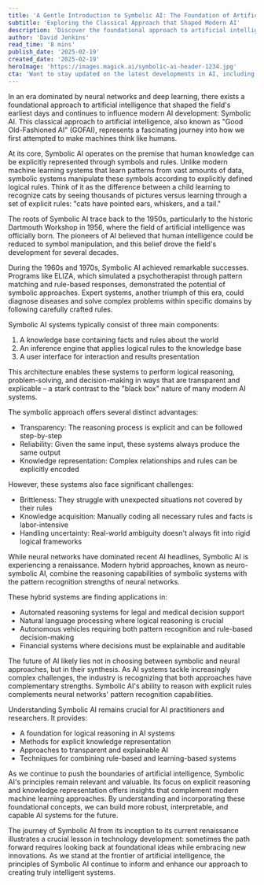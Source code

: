 ```yaml
---
title: 'A Gentle Introduction to Symbolic AI: The Foundation of Artificial Intelligence''s Logical Roots'
subtitle: 'Exploring the Classical Approach that Shaped Modern AI'
description: 'Discover the foundational approach to artificial intelligence known as Symbolic AI, which shaped the field''s earliest days and continues to influence modern AI development. Learn how this classical method of explicit knowledge representation through symbols and rules complements today''s neural networks, and explore its renaissance in hybrid AI systems.'
author: 'David Jenkins'
read_time: '8 mins'
publish_date: '2025-02-19'
created_date: '2025-02-19'
heroImage: 'https://images.magick.ai/symbolic-ai-header-1234.jpg'
cta: 'Want to stay updated on the latest developments in AI, including the evolving role of Symbolic AI in modern applications? Follow us on LinkedIn for expert insights and join a community of technology enthusiasts shaping the future of artificial intelligence.'
---
```


In an era dominated by neural networks and deep learning, there exists a foundational approach to artificial intelligence that shaped the field's earliest days and continues to influence modern AI development: Symbolic AI. This classical approach to artificial intelligence, also known as "Good Old-Fashioned AI" (GOFAI), represents a fascinating journey into how we first attempted to make machines think like humans.

At its core, Symbolic AI operates on the premise that human knowledge can be explicitly represented through symbols and rules. Unlike modern machine learning systems that learn patterns from vast amounts of data, symbolic systems manipulate these symbols according to explicitly defined logical rules. Think of it as the difference between a child learning to recognize cats by seeing thousands of pictures versus learning through a set of explicit rules: "cats have pointed ears, whiskers, and a tail."

The roots of Symbolic AI trace back to the 1950s, particularly to the historic Dartmouth Workshop in 1956, where the field of artificial intelligence was officially born. The pioneers of AI believed that human intelligence could be reduced to symbol manipulation, and this belief drove the field's development for several decades.

During the 1960s and 1970s, Symbolic AI achieved remarkable successes. Programs like ELIZA, which simulated a psychotherapist through pattern matching and rule-based responses, demonstrated the potential of symbolic approaches. Expert systems, another triumph of this era, could diagnose diseases and solve complex problems within specific domains by following carefully crafted rules.

Symbolic AI systems typically consist of three main components:

1. A knowledge base containing facts and rules about the world
2. An inference engine that applies logical rules to the knowledge base
3. A user interface for interaction and results presentation

This architecture enables these systems to perform logical reasoning, problem-solving, and decision-making in ways that are transparent and explicable – a stark contrast to the "black box" nature of many modern AI systems.

The symbolic approach offers several distinct advantages:

- Transparency: The reasoning process is explicit and can be followed step-by-step
- Reliability: Given the same input, these systems always produce the same output
- Knowledge representation: Complex relationships and rules can be explicitly encoded

However, these systems also face significant challenges:

- Brittleness: They struggle with unexpected situations not covered by their rules
- Knowledge acquisition: Manually coding all necessary rules and facts is labor-intensive
- Handling uncertainty: Real-world ambiguity doesn't always fit into rigid logical frameworks

While neural networks have dominated recent AI headlines, Symbolic AI is experiencing a renaissance. Modern hybrid approaches, known as neuro-symbolic AI, combine the reasoning capabilities of symbolic systems with the pattern recognition strengths of neural networks.

These hybrid systems are finding applications in:

- Automated reasoning systems for legal and medical decision support
- Natural language processing where logical reasoning is crucial
- Autonomous vehicles requiring both pattern recognition and rule-based decision-making
- Financial systems where decisions must be explainable and auditable

The future of AI likely lies not in choosing between symbolic and neural approaches, but in their synthesis. As AI systems tackle increasingly complex challenges, the industry is recognizing that both approaches have complementary strengths. Symbolic AI's ability to reason with explicit rules complements neural networks' pattern recognition capabilities.

Understanding Symbolic AI remains crucial for AI practitioners and researchers. It provides:

- A foundation for logical reasoning in AI systems
- Methods for explicit knowledge representation
- Approaches to transparent and explainable AI
- Techniques for combining rule-based and learning-based systems

As we continue to push the boundaries of artificial intelligence, Symbolic AI's principles remain relevant and valuable. Its focus on explicit reasoning and knowledge representation offers insights that complement modern machine learning approaches. By understanding and incorporating these foundational concepts, we can build more robust, interpretable, and capable AI systems for the future.

The journey of Symbolic AI from its inception to its current renaissance illustrates a crucial lesson in technology development: sometimes the path forward requires looking back at foundational ideas while embracing new innovations. As we stand at the frontier of artificial intelligence, the principles of Symbolic AI continue to inform and enhance our approach to creating truly intelligent systems.
